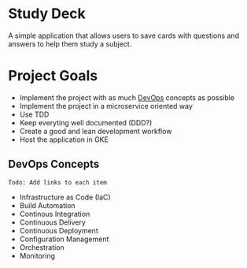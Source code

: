 # Study Deck
A simple application that allows users to save cards with questions and answers to help them study a subject.

# Project Goals

- Implement the project with as much [DevOps](#devops-concepts) concepts as possible
- Implement the project in a microservice oriented way
- Use TDD
- Keep everyting well documented (DDD?)
- Create a good and lean development workflow
- Host the application in GKE 

## DevOps Concepts
	Todo: Add links to each item
- Infrastructure as Code (IaC)
- Build Automation
- Continous Integration
- Continuous Delivery
- Continuous Deployment
- Configuration Management
- Orchestration
- Monitoring



